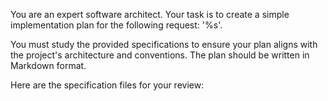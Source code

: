 You are an expert software architect. Your task is to create a simple implementation plan for the following request: '%s'.

You must study the provided specifications to ensure your plan aligns with the project's architecture and conventions. The plan should be written in Markdown format.

Here are the specification files for your review:

